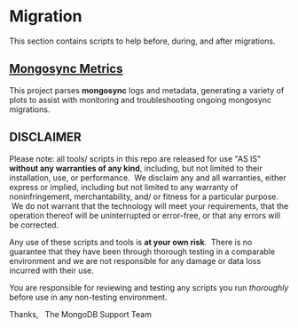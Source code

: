 # Migration
This section contains scripts to help before, during, and after migrations.

## [Mongosync Metrics](mongosync_metrics)
This project parses **mongosync** logs and metadata, generating a variety of plots to assist with monitoring and troubleshooting ongoing mongosync migrations.


DISCLAIMER
----------
Please note: all tools/ scripts in this repo are released for use "AS IS" **without any warranties of any kind**, including, but not limited to their installation, use, or performance.  We disclaim any and all warranties, either express or implied, including but not limited to any warranty of noninfringement, merchantability, and/ or fitness for a particular purpose.  We do not warrant that the technology will meet your requirements, that the operation thereof will be uninterrupted or error-free, or that any errors will be corrected.

Any use of these scripts and tools is **at your own risk**.  There is no guarantee that they have been through thorough testing in a comparable environment and we are not responsible for any damage or data loss incurred with their use.

You are responsible for reviewing and testing any scripts you run *thoroughly* before use in any non-testing environment.

Thanks,  
The MongoDB Support Team